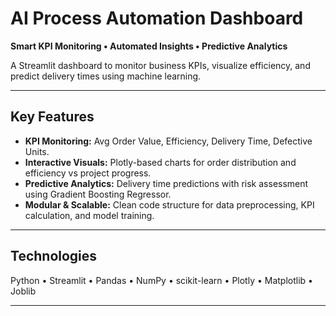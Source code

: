 # AI Process Automation Dashboard

**Smart KPI Monitoring • Automated Insights • Predictive Analytics**

A Streamlit dashboard to monitor business KPIs, visualize efficiency, and predict delivery times using machine learning.

---

## Key Features

- **KPI Monitoring:** Avg Order Value, Efficiency, Delivery Time, Defective Units.  
- **Interactive Visuals:** Plotly-based charts for order distribution and efficiency vs project progress.  
- **Predictive Analytics:** Delivery time predictions with risk assessment using Gradient Boosting Regressor.  
- **Modular & Scalable:** Clean code structure for data preprocessing, KPI calculation, and model training.

---

## Technologies

Python • Streamlit • Pandas • NumPy • scikit-learn • Plotly • Matplotlib • Joblib

---

